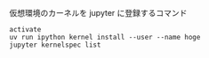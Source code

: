 仮想環境のカーネルを jupyter に登録するコマンド

```
activate
uv run ipython kernel install --user --name hoge
jupyter kernelspec list
```
